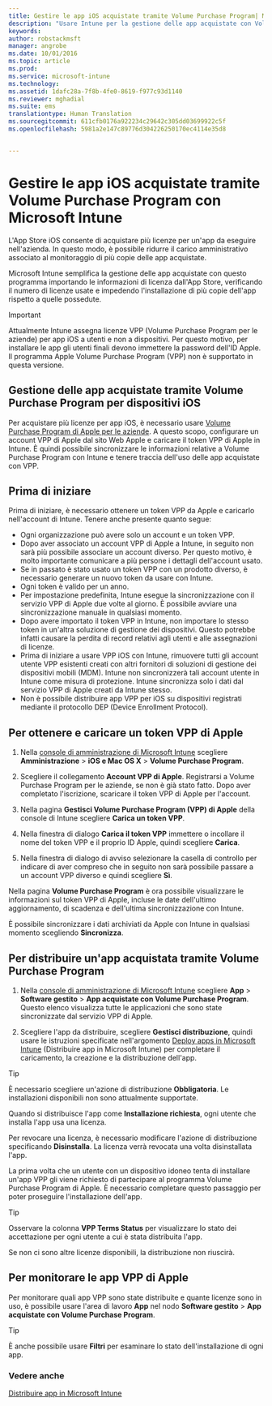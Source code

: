 ```yaml
---
title: Gestire le app iOS acquistate tramite Volume Purchase Program| Microsoft Intune
description: "Usare Intune per la gestione delle app acquistate con Volume Purchase Program da Apple importando le informazioni di licenza dall'App Store, verificando il numero di licenze usate e impedendo l'installazione di più copie dell'app rispetto a quelle possedute."
keywords: 
author: robstackmsft
manager: angrobe
ms.date: 10/01/2016
ms.topic: article
ms.prod: 
ms.service: microsoft-intune
ms.technology: 
ms.assetid: 1dafc28a-7f8b-4fe0-8619-f977c93d1140
ms.reviewer: mghadial
ms.suite: ems
translationtype: Human Translation
ms.sourcegitcommit: 611cfb0176a922234c29642c305dd03699922c5f
ms.openlocfilehash: 5981a2e147c89776d304226250170ec4114e35d8


---
```


# Gestire le app iOS acquistate tramite Volume Purchase Program con Microsoft Intune
L'App Store iOS consente di acquistare più licenze per un'app da eseguire nell'azienda. In questo modo, è possibile ridurre il carico amministrativo associato al monitoraggio di più copie delle app acquistate.

Microsoft Intune semplifica la gestione delle app acquistate con questo programma importando le informazioni di licenza dall'App Store, verificando il numero di licenze usate e impedendo l'installazione di più copie dell'app rispetto a quelle possedute.

> [!Important]
> Attualmente Intune assegna licenze VPP (Volume Purchase Program per le aziende) per app iOS a utenti e non a dispositivi. Per questo motivo, per installare le app gli utenti finali devono immettere la password dell'ID Apple.
> Il programma Apple Volume Purchase Program (VPP) non è supportato in questa versione.

## Gestione delle app acquistate tramite Volume Purchase Program per dispositivi iOS
Per acquistare più licenze per app iOS, è necessario usare [Volume Purchase Program di Apple per le aziende](http://www.apple.com/business/vpp/). A questo scopo, configurare un account VPP di Apple dal sito Web Apple e caricare il token VPP di Apple in Intune.  È quindi possibile sincronizzare le informazioni relative a Volume Purchase Program con Intune e tenere traccia dell'uso delle app acquistate con VPP.

## Prima di iniziare
Prima di iniziare, è necessario ottenere un token VPP da Apple e caricarlo nell'account di Intune. Tenere anche presente quanto segue:

* Ogni organizzazione può avere solo un account e un token VPP.
* Dopo aver associato un account VPP di Apple a Intune, in seguito non sarà più possibile associare un account diverso. Per questo motivo, è molto importante comunicare a più persone i dettagli dell'account usato.
* Se in passato è stato usato un token VPP con un prodotto diverso, è necessario generare un nuovo token da usare con Intune.
* Ogni token è valido per un anno.
* Per impostazione predefinita, Intune esegue la sincronizzazione con il servizio VPP di Apple due volte al giorno. È possibile avviare una sincronizzazione manuale in qualsiasi momento.
* Dopo avere importato il token VPP in Intune, non importare lo stesso token in un'altra soluzione di gestione dei dispositivi. Questo potrebbe infatti causare la perdita di record relativi agli utenti e alle assegnazioni di licenze.
* Prima di iniziare a usare VPP iOS con Intune, rimuovere tutti gli account utente VPP esistenti creati con altri fornitori di soluzioni di gestione dei dispositivi mobili (MDM). Intune non sincronizzerà tali account utente in Intune come misura di protezione. Intune sincronizza solo i dati dal servizio VPP di Apple creati da Intune stesso.
* Non è possibile distribuire app VPP per iOS su dispositivi registrati mediante il protocollo DEP (Device Enrollment Protocol).

## Per ottenere e caricare un token VPP di Apple

1.  Nella [console di amministrazione di Microsoft Intune](https://manage.microsoft.com) scegliere **Amministrazione** &gt; **iOS e Mac OS X** &gt; **Volume Purchase Program**.

2.  Scegliere il collegamento **Account VPP di Apple**. Registrarsi a Volume Purchase Program per le aziende, se non è già stato fatto. Dopo aver completato l'iscrizione, scaricare il token VPP di Apple per l'account.

3.  Nella pagina **Gestisci Volume Purchase Program (VPP) di Apple** della console di Intune scegliere **Carica un token VPP**.

4.  Nella finestra di dialogo **Carica il token VPP** immettere o incollare il nome del token VPP e il proprio ID Apple, quindi scegliere **Carica**.

5.  Nella finestra di dialogo di avviso selezionare la casella di controllo per indicare di aver compreso che in seguito non sarà possibile passare a un account VPP diverso e quindi scegliere **Sì**.

Nella pagina **Volume Purchase Program** è ora possibile visualizzare le informazioni sul token VPP di Apple, incluse le date dell'ultimo aggiornamento, di scadenza e dell'ultima sincronizzazione con Intune.

È possibile sincronizzare i dati archiviati da Apple con Intune in qualsiasi momento scegliendo **Sincronizza**.

## Per distribuire un'app acquistata tramite Volume Purchase Program

1.  Nella [console di amministrazione di Microsoft Intune](https://manage.microsoft.com) scegliere **App** &gt; **Software gestito** &gt; **App acquistate con Volume Purchase Program**. Questo elenco visualizza tutte le applicazioni che sono state sincronizzate dal servizio VPP di Apple.

2.  Scegliere l'app da distribuire, scegliere **Gestisci distribuzione**, quindi usare le istruzioni specificate nell'argomento [Deploy apps in Microsoft Intune](deploy-apps-in-microsoft-intune.md) (Distribuire app in Microsoft Intune) per completare il caricamento, la creazione e la distribuzione dell'app.

> [!TIP]
> È necessario scegliere un'azione di distribuzione **Obbligatoria**. Le installazioni disponibili non sono attualmente supportate.

Quando si distribuisce l'app come **Installazione richiesta**, ogni utente che installa l'app usa una licenza.

Per revocare una licenza, è necessario modificare l'azione di distribuzione specificando **Disinstalla**. La licenza verrà revocata una volta disinstallata l'app.

La prima volta che un utente con un dispositivo idoneo tenta di installare un'app VPP gli viene richiesto di partecipare al programma Volume Purchase Program di Apple. È necessario completare questo passaggio per poter proseguire l'installazione dell'app.

> [!TIP]
> Osservare la colonna **VPP Terms Status** per visualizzare lo stato dei accettazione per ogni utente a cui è stata distribuita l'app.

Se non ci sono altre licenze disponibili, la distribuzione non riuscirà.

## Per monitorare le app VPP di Apple
Per monitorare quali app VPP sono state distribuite e quante licenze sono in uso, è possibile usare l'area di lavoro **App** nel nodo **Software gestito** &gt; **App acquistate con Volume Purchase Program**.

> [!TIP]
> È anche possibile usare **Filtri** per esaminare lo stato dell'installazione di ogni app.

### Vedere anche
[Distribuire app in Microsoft Intune](deploy-apps-in-microsoft-intune.md)



<!--HONumber=Oct16_HO1-->


